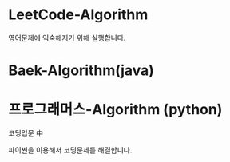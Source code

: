 # LeetCode-Algorithm
영어문제에 익숙해지기 위해 실행합니다.

# Baek-Algorithm(java)


# 프로그래머스-Algorithm (python)
코딩입문 中


파이썬을 이용해서 코딩문제를 해결합니다.
